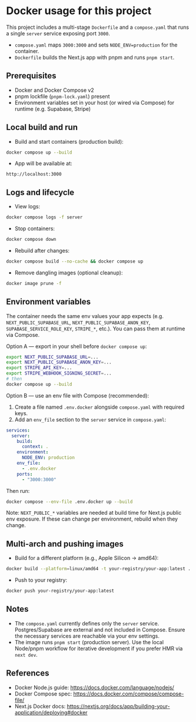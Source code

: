 # Docker usage for this project

This project includes a multi-stage `Dockerfile` and a `compose.yaml` that runs a single `server` service exposing port `3000`.

- `compose.yaml` maps `3000:3000` and sets `NODE_ENV=production` for the container.
- `Dockerfile` builds the Next.js app with pnpm and runs `pnpm start`.

## Prerequisites
- Docker and Docker Compose v2
- pnpm lockfile (`pnpm-lock.yaml`) present
- Environment variables set in your host (or wired via Compose) for runtime (e.g. Supabase, Stripe)

## Local build and run
- Build and start containers (production build):
```bash
docker compose up --build
```
- App will be available at:
```
http://localhost:3000
```

## Logs and lifecycle
- View logs:
```bash
docker compose logs -f server
```
- Stop containers:
```bash
docker compose down
```
- Rebuild after changes:
```bash
docker compose build --no-cache && docker compose up
```
- Remove dangling images (optional cleanup):
```bash
docker image prune -f
```

## Environment variables
The container needs the same env values your app expects (e.g. `NEXT_PUBLIC_SUPABASE_URL`, `NEXT_PUBLIC_SUPABASE_ANON_KEY`, `SUPABASE_SERVICE_ROLE_KEY`, `STRIPE_*`, etc.). You can pass them at runtime via Compose.

Option A — export in your shell before `docker compose up`:
```bash
export NEXT_PUBLIC_SUPABASE_URL=...
export NEXT_PUBLIC_SUPABASE_ANON_KEY=...
export STRIPE_API_KEY=...
export STRIPE_WEBHOOK_SIGNING_SECRET=...
# then
docker compose up --build
```

Option B — use an env file with Compose (recommended):
1) Create a file named `.env.docker` alongside `compose.yaml` with required keys.
2) Add an `env_file` section to the `server` service in `compose.yaml`:
```yaml
services:
  server:
    build:
      context: .
    environment:
      NODE_ENV: production
    env_file:
      - .env.docker
    ports:
      - "3000:3000"
```
Then run:
```bash
docker compose --env-file .env.docker up --build
```

Note: `NEXT_PUBLIC_*` variables are needed at build time for Next.js public env exposure. If these can change per environment, rebuild when they change.

## Multi-arch and pushing images
- Build for a different platform (e.g., Apple Silicon → amd64):
```bash
docker build --platform=linux/amd64 -t your-registry/your-app:latest .
```
- Push to your registry:
```bash
docker push your-registry/your-app:latest
```

## Notes
- The `compose.yaml` currently defines only the `server` service. Postgres/Supabase are external and not included in Compose. Ensure the necessary services are reachable via your env settings.
- The image runs `pnpm start` (production server). Use the local Node/pnpm workflow for iterative development if you prefer HMR via `next dev`.

## References
- Docker Node.js guide: https://docs.docker.com/language/nodejs/
- Docker Compose spec: https://docs.docker.com/compose/compose-file/
- Next.js Docker docs: https://nextjs.org/docs/app/building-your-application/deploying#docker